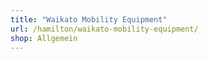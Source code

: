 ```yaml
---
title: "Waikato Mobility Equipment"
url: /hamilton/waikato-mobility-equipment/
shop: Allgemein
---
```

